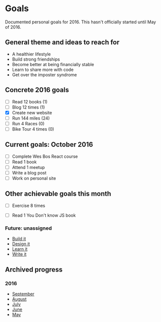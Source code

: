 # Goals
Documented personal goals for 2016. This hasn't officially started until May of 2016.

## General theme and ideas to reach for
* A healthier lifestyle
* Build strong friendships
* Become better at being financially stable
* Learn to share more with code
* Get over the imposter syndrome

## Concrete 2016 goals
* [ ] Read 12 books (1)
* [ ] Blog 12 times (1)
* [x] Create new website
* [ ] Run 144 miles (24)
* [ ] Run 4 Races (0)
* [ ] Bike Tour 4 times (0)

## Current goals: October 2016
* [ ] Complete Wes Bos React course
* [ ] Read 1 book
* [ ] Attend 1 meetup
* [ ] Write a blog post
* [ ] Work on personal site

## Other achievable goals this month
* [ ] Exercise 8 times
* [ ] Read 1 You Don't know JS book


### Future: unassigned

* [Build it](future/build-it.md)
* [Design it](future/design-it.md)
* [Learn it](future/learn-it.md)
* [Write it](future/write-it.md)

## Archived progress

### 2016

* [September](archive/2016/september.md)
* [August](archive/2016/august.md)
* [July](archive/2016/july.md)
* [June](archive/2016/june.md)
* [May](archive/2016/may.md)
